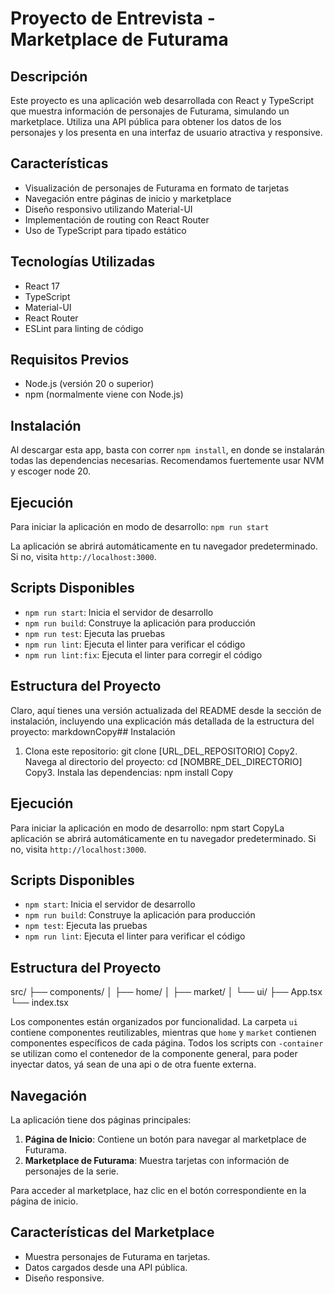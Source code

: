 # Proyecto de Entrevista - Marketplace de Futurama

## Descripción
Este proyecto es una aplicación web desarrollada con React y TypeScript que muestra información de personajes de Futurama, simulando un marketplace. Utiliza una API pública para obtener los datos de los personajes y los presenta en una interfaz de usuario atractiva y responsive.

## Características
- Visualización de personajes de Futurama en formato de tarjetas
- Navegación entre páginas de inicio y marketplace
- Diseño responsivo utilizando Material-UI
- Implementación de routing con React Router
- Uso de TypeScript para tipado estático

## Tecnologías Utilizadas
- React 17
- TypeScript
- Material-UI
- React Router
- ESLint para linting de código

## Requisitos Previos
- Node.js (versión 20 o superior)
- npm (normalmente viene con Node.js)

## Instalación
Al descargar esta app, basta con correr `npm install`, en donde se instalarán todas las dependencias necesarias. Recomendamos fuertemente usar NVM y escoger node 20.

## Ejecución
Para iniciar la aplicación en modo de desarrollo: `npm run start`

La aplicación se abrirá automáticamente en tu navegador predeterminado. Si no, visita `http://localhost:3000`.

## Scripts Disponibles
- `npm run start`: Inicia el servidor de desarrollo
- `npm run build`: Construye la aplicación para producción
- `npm run test`: Ejecuta las pruebas
- `npm run lint`: Ejecuta el linter para verificar el código
- `npm run lint:fix`: Ejecuta el linter para corregir el código

## Estructura del Proyecto
Claro, aquí tienes una versión actualizada del README desde la sección de instalación, incluyendo una explicación más detallada de la estructura del proyecto:
markdownCopy## Instalación
1. Clona este repositorio:
git clone [URL_DEL_REPOSITORIO]
Copy2. Navega al directorio del proyecto:
cd [NOMBRE_DEL_DIRECTORIO]
Copy3. Instala las dependencias:
npm install
Copy
## Ejecución
Para iniciar la aplicación en modo de desarrollo:
npm start
CopyLa aplicación se abrirá automáticamente en tu navegador predeterminado. Si no, visita `http://localhost:3000`.

## Scripts Disponibles
- `npm start`: Inicia el servidor de desarrollo
- `npm run build`: Construye la aplicación para producción
- `npm test`: Ejecuta las pruebas
- `npm run lint`: Ejecuta el linter para verificar el código

## Estructura del Proyecto
src/
├── components/
│   ├── home/
│   ├── market/
│   └── ui/
├── App.tsx
└── index.tsx

Los componentes están organizados por funcionalidad. La carpeta `ui` contiene componentes reutilizables, mientras que `home` y `market` contienen componentes específicos de cada página. Todos los scripts con `-container` se utilizan como el contenedor de la componente general, para poder inyectar datos, yá sean de una api o de otra fuente externa. 

## Navegación

La aplicación tiene dos páginas principales:

1. **Página de Inicio**: Contiene un botón para navegar al marketplace de Futurama.
2. **Marketplace de Futurama**: Muestra tarjetas con información de personajes de la serie.

Para acceder al marketplace, haz clic en el botón correspondiente en la página de inicio.

## Características del Marketplace

- Muestra personajes de Futurama en tarjetas.
- Datos cargados desde una API pública.
- Diseño responsive.



